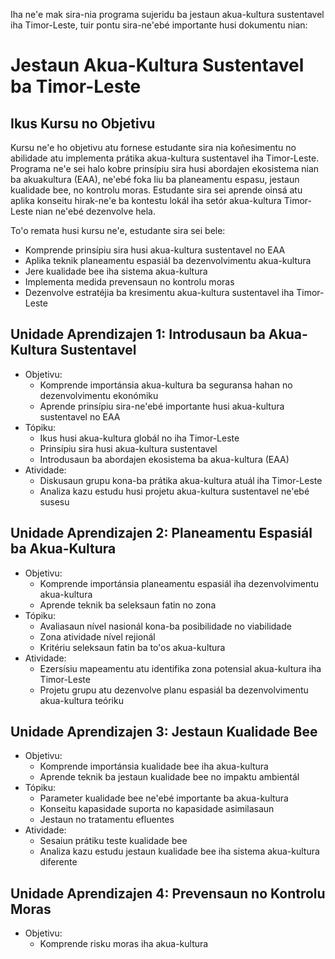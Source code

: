 Iha ne'e mak sira-nia programa sujeridu ba jestaun akua-kultura sustentavel iha Timor-Leste, tuir pontu sira-ne'ebé importante husi dokumentu nian:

# Jestaun Akua-Kultura Sustentavel ba Timor-Leste

## Ikus Kursu no Objetivu

Kursu ne'e ho objetivu atu fornese estudante sira nia koñesimentu no abilidade atu implementa prátika akua-kultura sustentavel iha Timor-Leste. Programa ne'e sei halo kobre prinsípiu sira husi abordajen ekosistema nian ba akuakultura (EAA), ne'ebé foka liu ba planeamentu espasu, jestaun kualidade bee, no kontrolu moras. Estudante sira sei aprende oinsá atu aplika konseitu hirak-ne'e ba kontestu lokál iha setór akua-kultura Timor-Leste nian ne'ebé dezenvolve hela.

To'o remata husi kursu ne'e, estudante sira sei bele:
- Komprende prinsípiu sira husi akua-kultura sustentavel no EAA
- Aplika teknik planeamentu espasiál ba dezenvolvimentu akua-kultura
- Jere kualidade bee iha sistema akua-kultura
- Implementa medida prevensaun no kontrolu moras
- Dezenvolve estratéjia ba kresimentu akua-kultura sustentavel iha Timor-Leste

## Unidade Aprendizajen 1: Introdusaun ba Akua-Kultura Sustentavel
- Objetivu:
  * Komprende importánsia akua-kultura ba seguransa hahan no dezenvolvimentu ekonómiku
  * Aprende prinsípiu sira-ne'ebé importante husi akua-kultura sustentavel no EAA
- Tópiku:
  * Ikus husi akua-kultura globál no iha Timor-Leste
  * Prinsípiu sira husi akua-kultura sustentavel
  * Introdusaun ba abordajen ekosistema ba akua-kultura (EAA)
- Atividade:
  * Diskusaun grupu kona-ba prátika akua-kultura atuál iha Timor-Leste
  * Analiza kazu estudu husi projetu akua-kultura sustentavel ne'ebé susesu

## Unidade Aprendizajen 2: Planeamentu Espasiál ba Akua-Kultura
- Objetivu:
  * Komprende importánsia planeamentu espasiál iha dezenvolvimentu akua-kultura
  * Aprende teknik ba seleksaun fatin no zona
- Tópiku:
  * Avaliasaun nível nasionál kona-ba posibilidade no viabilidade
  * Zona atividade nível rejionál
  * Kritériu seleksaun fatin ba to'os akua-kultura
- Atividade:
  * Ezersísiu mapeamentu atu identifika zona potensial akua-kultura iha Timor-Leste
  * Projetu grupu atu dezenvolve planu espasiál ba dezenvolvimentu akua-kultura teóriku

## Unidade Aprendizajen 3: Jestaun Kualidade Bee
- Objetivu:
  * Komprende importánsia kualidade bee iha akua-kultura
  * Aprende teknik ba jestaun kualidade bee no impaktu ambientál
- Tópiku:
  * Parameter kualidade bee ne'ebé importante ba akua-kultura
  * Konseitu kapasidade suporta no kapasidade asimilasaun
  * Jestaun no tratamentu efluentes
- Atividade:
  * Sesaiun prátiku teste kualidade bee
  * Analiza kazu estudu jestaun kualidade bee iha sistema akua-kultura diferente 

## Unidade Aprendizajen 4: Prevensaun no Kontrolu Moras
- Objetivu:
  * Komprende risku moras iha akua-kultura